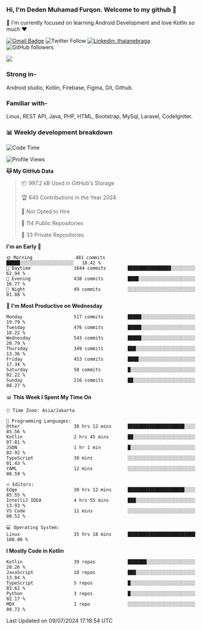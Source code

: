 ### Hi, I'm Deden Muhamad Furqon. Welcome to my github 👋

<!--
**furqoncreative/furqoncreative** is a ✨ _special_ ✨ repository because its `README.md` (this file) appears on your GitHub profile.

Here are some ideas to get you started:

- 🔭 I’m currently working on ...
- 👯 I’m looking to collaborate on ...
- 🤔 I’m looking for help with ...
- 💬 Ask me about ...
- 📫 How to reach me: ...
- 😄 Pronouns: ...
- ⚡ Fun fact: ...
-->

  🌱 I'm currently focused on learning Android Development and love Kotlin so much ❤ 

[![Gmail Badge](https://img.shields.io/badge/-furqoncreative24@gmail.com-c14438?style=flat-square&logo=Gmail&logoColor=white&link=mailto:furqoncreative24@gmail.com)](mailto:furqoncreative24@gmail.com)
![Twitter Follow](https://img.shields.io/twitter/follow/furqoncreative?label=Follow)
[![Linkedin: thaianebraga](https://img.shields.io/badge/-Deden_Muhamad_Furqon-blue?style=flat-square&logo=Linkedin&logoColor=white&link=https://www.linkedin.com/in/anmol-p-singh/)](https://www.linkedin.com/in/furqoncreative/)
![GitHub followers](https://img.shields.io/github/followers/furqoncreative?label=Follow&style=social)

<img src="https://github-readme-stats.sera5-dev.vercel.app/api?username=furqoncreative&hide=stars&show_icons=true&count_private=true&include_all_commits=true&title_color=#008080&icon_color=#008080&hide_border=true" width="">

### Strong in-

Android studio, Kotlin, Firebase, Figma, Git, Github.

### Familiar with-
Linux, REST API, Java, PHP, HTML, Bootstrap, MySql, Laravel, CodeIgniter.

### 📊 Weekly development breakdown

<!--START_SECTION:waka-->
![Code Time](http://img.shields.io/badge/Code%20Time-2%2C511%20hrs%2025%20mins-blue)

![Profile Views](http://img.shields.io/badge/Profile%20Views-0-blue)

**🐱 My GitHub Data** 

> 📦 997.2 kB Used in GitHub's Storage 
 > 
> 🏆 645 Contributions in the Year 2024
 > 
> 🚫 Not Opted to Hire
 > 
> 📜 114 Public Repositories 
 > 
> 🔑 33 Private Repositories 
 > 
**I'm an Early 🐤** 

```text
🌞 Morning                481 commits         █████░░░░░░░░░░░░░░░░░░░░   18.42 % 
🌆 Daytime                1644 commits        ████████████████░░░░░░░░░   62.94 % 
🌃 Evening                438 commits         ████░░░░░░░░░░░░░░░░░░░░░   16.77 % 
🌙 Night                  49 commits          ░░░░░░░░░░░░░░░░░░░░░░░░░   01.88 % 
```
📅 **I'm Most Productive on Wednesday** 

```text
Monday                   517 commits         █████░░░░░░░░░░░░░░░░░░░░   19.79 % 
Tuesday                  476 commits         █████░░░░░░░░░░░░░░░░░░░░   18.22 % 
Wednesday                543 commits         █████░░░░░░░░░░░░░░░░░░░░   20.79 % 
Thursday                 349 commits         ███░░░░░░░░░░░░░░░░░░░░░░   13.36 % 
Friday                   453 commits         ████░░░░░░░░░░░░░░░░░░░░░   17.34 % 
Saturday                 58 commits          █░░░░░░░░░░░░░░░░░░░░░░░░   02.22 % 
Sunday                   216 commits         ██░░░░░░░░░░░░░░░░░░░░░░░   08.27 % 
```


📊 **This Week I Spent My Time On** 

```text
🕑︎ Time Zone: Asia/Jakarta

💬 Programming Languages: 
Other                    30 hrs 12 mins      █████████████████████░░░░   85.56 % 
Kotlin                   2 hrs 45 mins       ██░░░░░░░░░░░░░░░░░░░░░░░   07.81 % 
JSON                     1 hr 1 min          █░░░░░░░░░░░░░░░░░░░░░░░░   02.92 % 
TypeScript               30 mins             ░░░░░░░░░░░░░░░░░░░░░░░░░   01.43 % 
YAML                     12 mins             ░░░░░░░░░░░░░░░░░░░░░░░░░   00.59 % 

🔥 Editors: 
Edge                     30 hrs 12 mins      █████████████████████░░░░   85.55 % 
IntelliJ IDEA            4 hrs 55 mins       ███░░░░░░░░░░░░░░░░░░░░░░   13.93 % 
VS Code                  11 mins             ░░░░░░░░░░░░░░░░░░░░░░░░░   00.52 % 

💻 Operating System: 
Linux                    35 hrs 18 mins      █████████████████████████   100.00 % 
```

**I Mostly Code in Kotlin** 

```text
Kotlin                   39 repos            ███████░░░░░░░░░░░░░░░░░░   28.26 % 
JavaScript               18 repos            ███░░░░░░░░░░░░░░░░░░░░░░   13.04 % 
TypeScript               5 repos             █░░░░░░░░░░░░░░░░░░░░░░░░   03.62 % 
Python                   3 repos             █░░░░░░░░░░░░░░░░░░░░░░░░   02.17 % 
MDX                      1 repo              ░░░░░░░░░░░░░░░░░░░░░░░░░   00.72 % 
```




 Last Updated on 09/07/2024 17:18:54 UTC
<!--END_SECTION:waka-->
